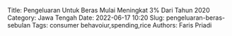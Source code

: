 Title: Pengeluaran Untuk Beras Mulai Meningkat 3% Dari Tahun 2020
Category: Jawa Tengah
Date: 2022-06-17 10:20
Slug: pengeluaran-beras-sebulan
Tags: consumer behavoiur,spending,rice
Authors: Faris Priadi

<script src="https://cdn.jsdelivr.net/npm/chart.js@3.0.0/dist/chart.js"></script>
<script src="https://cdn.jsdelivr.net/npm/chartjs-plugin-datalabels@2.0.0"></script>
<div id='chart-box' style="padding-top: 50px; padding-bottom: 100px;">
	<canvas id="myChart" width="400" height="100"></canvas>
</div>
<script>
Chart.register(ChartDataLabels);
const ctx = document.getElementById('myChart').getContext('2d');
const myChart = new Chart(ctx, {
    type: 'line',
    data: {
        labels: [
						"2018",
						
						"2019",
						
						"2020",
						
						"2021",
						],
        datasets: [ 
        {
            label: '',
            data: [
						5.74,
						
						5.4,
						
						5.2,
						],
            backgroundColor: [
                'grey',
                'grey',
                'rgba(54, 162, 235, 1)',
            ],
            borderColor: 'grey',
            datalabels: {
	        	color: 'grey',
	        	align: 'end',
    			anchor: 'end',
    			color: function(context) {
		          return context.dataset.backgroundColor;
		        },
		        font: function(context) {
		          var w = context.chart.width;
		          return {
		            size: 15,
		            weight: 'bold',
		          };
		        },
      		}
        },
        {
            label: '',
            data: [
						5.74,
						
						5.4,
						
						5.2,
						
						5.35,
						],
            backgroundColor: [
            	'grey',
                'grey',
                'rgba(54, 162, 235, 1)',
                'rgba(54, 162, 235, 1)',
            ],
            borderColor: 'rgba(54, 162, 235, 1)',
            datalabels: {
	        	color: 'rgba(54, 162, 235, 1)',
	        	align: 'end',
    			anchor: 'end',
    			color: function(context) {
		          return context.dataset.backgroundColor;
		        },
		        font: function(context) {
		          var w = context.chart.width;
		          return {
		            size: 15,
		            weight: 'bold',
		          };
		        },
      		}
        }],
        
    },
    options: {
    	responsive: true,
    	plugins:  {
	      datalabels: {
	        color: 'optionsrange',
	        padding: 5
	      },
	      legend : {
	      	display: false,
	      }
	    },
	    // Core options
	    aspectRatio: 4 / 1,
	    layout: {
	      padding: {
	        top: 32,
	        right: 16,
	        bottom: 8,
	        left: 20
	      }
	    },
        scales: {
            y: {
                // beginAtZero: true,
                display : false,
                ticks : {
                	stepSize: 0.01

	            },
            },
            x: {
            	grid: {display: false, drawBorder: false},

            }

        }

    }
});
</script>
	    
